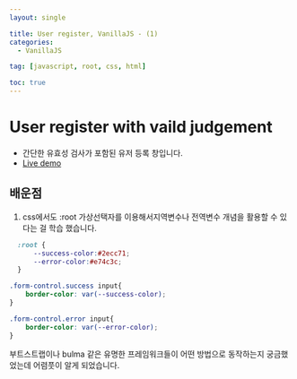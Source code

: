 ```yaml
---
layout: single

title: User register, VanillaJS - (1)
categories:
  - VanillaJS

tag: [javascript, root, css, html]

toc: true
---
```


# User register with vaild judgement

+ 간단한 유효성 검사가 포함된 유저 등록 창입니다.
+ <a href='https://codepen.io/kim7720/pen/LYQNbRd' 
   target='_blank'>Live demo</a>
   
 ## 배운점
 1. css에서도 \:root 가상선택자를 이용해서지역변수나 전역변수 개념을 활용할 수 있다는 걸 학습 했습니다.  


```css
  :root {
      --success-color:#2ecc71;
      --error-color:#e74c3c;
  }

```  
  
```css
.form-control.success input{
    border-color: var(--success-color);
}

.form-control.error input{
    border-color: var(--error-color);
}
```
부트스트랩이나 bulma 같은 유명한 프레임워크들이 어떤 방법으로 동작하는지 궁금했었는데 어렴풋이 알게 되었습니다.
